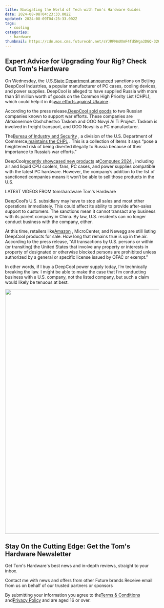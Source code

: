 ```yaml
---
title: Navigating the World of Tech with Tom's Hardware Guides
date: 2024-08-08T04:23:33.002Z
updated: 2024-08-09T04:23:33.002Z
tags:
  - cooling
categories:
  - hardware
thumbnail: https://cdn.mos.cms.futurecdn.net/sYJRPMmUXmF4fd5Wga3DGQ-320-80.png
---
```


## Expert Advice for Upgrading Your Rig? Check Out Tom's Hardware

On Wednesday, the U.S.[State Department announced](https://www.state.gov/taking-additional-measures-to-degrade-russias-wartime-economy/) sanctions on Beijing DeepCool Industries, a popular manufacturer of PC cases, cooling devices, and power supplies. DeepCool is alleged to have supplied Russia with more than $1 million worth of goods on the Common High Priority List (CHPL), which could help it in its[war efforts against Ukraine](https://www.tomshardware.com/pc-components/cpus/russia-buys-chips-from-intel-amd-and-others-to-fuel-war-efforts-the-country-bought-dollar17-billion-in-2023) .

 According to the press release,[DeepCool sold goods](https://www.tomshardware.com/reviews/deepcool-assassin-iv) to two Russian companies known to support war efforts. These companies are Aktsionernoe Obshchestvo Taskom and OOO Novyi Ai Ti Project. Taskom is involved in freight transport, and OOO Novyi is a PC manufacturer.

 The[Bureau of Industry and Security](https://www.tomshardware.com/news/us-govt-restricts-shipments-of-geforce-rtx-4090-to-china-other-countries) , a division of the U.S. Department of Commerce,[maintains the CHPL](https://www.bis.doc.gov/index.php/all-articles/13-policy-guidance/country-guidance/2172-russia-export-controls-list-of-common-high-priority-items) . This is a collection of items it says “pose a heightened risk of being diverted illegally to Russia because of their importance to Russia’s war efforts.”

 DeepCool[recently showcased new products](https://www.tomshardware.com/pc-components/cooling/deepcool-introduces-new-coolers-power-supplies-fans-and-pc-cases-with-pixel-silicone-bits-offering-decorative-options) at[Computex 2024](https://www.tomshardware.com/tag/computex) , including air and liquid CPU coolers, fans, PC cases, and power supplies compatible with the latest PC hardware. However, the company’s addition to the list of sanctioned companies means it won’t be able to sell those products in the U.S.

 LATEST VIDEOS FROM tomshardware Tom's Hardware

 DeepCool’s U.S. subsidiary may have to stop all sales and most other operations immediately. This could affect its ability to provide after-sales support to customers. The sanctions mean it cannot transact any business with its parent company in China. By law, U.S. residents can no longer conduct business with the company, either.

 At this time, retailers like[Amazon](https://www.tomshardware.com/tag/amazon) , MicroCenter, and Newegg are still listing DeepCool products for sale. How long that remains true is up in the air. According to the press release, “All transactions by U.S. persons or within (or transiting) the United States that involve any property or interests in property of designated or otherwise blocked persons are prohibited unless authorized by a general or specific license issued by OFAC or exempt.”

 In other words, if I buy a DeepCool power supply today, I’m technically breaking the law. I might be able to make the case that I’m conducting business with a U.S. company, not the listed company, but such a claim would likely be tenuous at best.

<!-- affiliate ads begin -->
<a href="https://aspironcom.sjv.io/c/5597632/1941789/21554" target="_top" id="1941789"><img src="//a.impactradius-go.com/display-ad/21554-1941789" border="0" alt="" width="650" height="800"/></a><img height="0" width="0" src="https://imp.pxf.io/i/5597632/1941789/21554" style="position:absolute;visibility:hidden;" border="0" />
<!-- affiliate ads end -->
## Stay On the Cutting Edge: Get the Tom's Hardware Newsletter

 Get Tom's Hardware's best news and in-depth reviews, straight to your inbox.

 Contact me with news and offers from other Future brands  Receive email from us on behalf of our trusted partners or sponsors

 By submitting your information you agree to the[Terms & Conditions](https://futureplc.com/terms-conditions/) and[Privacy Policy](https://futureplc.com/privacy-policy/) and are aged 16 or over.


<ins class="adsbygoogle"
     style="display:block"
     data-ad-format="autorelaxed"
     data-ad-client="ca-pub-7571918770474297"
     data-ad-slot="1223367746"></ins>



<ins class="adsbygoogle"
     style="display:block"
     data-ad-client="ca-pub-7571918770474297"
     data-ad-slot="8358498916"
     data-ad-format="auto"
     data-full-width-responsive="true"></ins>
